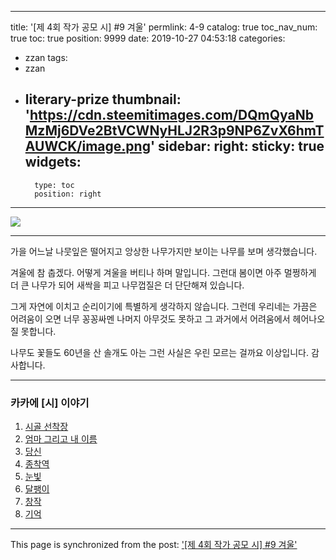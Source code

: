 
---
title: '[제 4회 작가 공모  시] #9 겨울'
permlink: 4-9
catalog: true
toc_nav_num: true
toc: true
position: 9999
date: 2019-10-27 04:53:18
categories:
- zzan
tags:
- zzan
- literary-prize
thumbnail: 'https://cdn.steemitimages.com/DQmQyaNbMzMj6DVe2BtVCWNyHLJ2R3p9NP6ZvX6hmTAUWCK/image.png'
sidebar:
    right:
        sticky: true
widgets:
    -
        type: toc
        position: right
---


![](https://cdn.steemitimages.com/DQmQyaNbMzMj6DVe2BtVCWNyHLJ2R3p9NP6ZvX6hmTAUWCK/image.png)


---

가을 어느날  나뭇잎은 떨어지고 
앙상한 나무가지만 보이는 나무를 보며 생각했습니다. 

겨울에 참 춥겠다. 어떻게 겨울을 버티나 하며 말입니다.
그런대 봄이면 아주 멀쩡하게 더 큰 나무가 되어 새싹을
피고 나무껍질은 더 단단해져 있습니다. 

그게 자연에 이치고 순리이기에 특별하게 생각하지 않습니다.
그런데 우리네는 가끔은 어려움이 오면 너무 꽁꽁싸멘 나머지
아무것도 못하고 그 과거에서 어려움에서 헤어나오질 못합니다.

나무도 꽃들도 60년을 산 솔개도 아는 그런 사실은 우린 모르는 걸까요
이상입니다. 감사합니다. 

---
### 카카에 [시] 이야기
1. [시골 선착장](https://www.steemzzang.com/zzan/@kibumh/zzan-1)
2. [ 엄마 그리고 내 이름](https://www.steemzzang.com/zzan/@kibumh/zzan-2)
3. [당신](https://www.steemzzang.com/zzan/@kibumh/zzan-3)
4. [종착역](https://www.steemzzang.com/zzan/@kibumh/7dyo1t-4)
5. [눈빛](https://www.steemzzang.com/zzan/@kibumh/puei6-5)
6. [달팽이](https://www.steemzzang.com/zzan/@kibumh/efjgp-6)
7. [창작](https://www.steemzzang.com/zzan/@kibumh/5b26qg-7)
8. [기억](https://www.steemzzang.com/zzan/@kibumh/wtndt-8)

- - -

This page is synchronized from the post: ['[제 4회 작가 공모  시] #9 겨울'](https://steemit.com/@kibumh/4-9)
